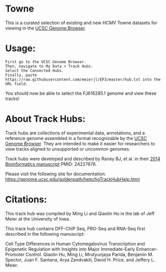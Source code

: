 # Towne

This is a curated selection of existing and new HCMV Towne datasets for viewing in the [UCSC Genome Browser](http://www.genome.ucsc.edu/).

# Usage:

    First go to the UCSC Genome Browser.
    Then, navigate to My Data > Track Hubs.
    Select the Connected Hubs.
    Finally, paste https://raw.githubusercontent.com/meierjl/EP3/master/hub.txt into the URL field.

You should now be able to select the FJ616285.1 genome and view these tracks!

# About Track Hubs:

Track hubs are collections of experimental data, annotations, and a reference genome assembled in a format recognizable by the [UCSC Genome Browser](http://www.genome.ucsc.edu/). They are intended to make it easier for researchers to view tracks aligned to unsupported or uncommon genomes.

Track hubs were developed and described by Raney BJ, et al. in their [2014 Bioinformatics manuscript](https://academic.oup.com/bioinformatics/article/30/7/1003/232409) PMID: 24227676.

Please visit the following site for documentation: https://genome.ucsc.edu/goldenpath/help/hgTrackHubHelp.html

# Citations:

This track hub was compiled by Ming Li and Qiaolin Hu in the lab of Jeff Meier at the University of Iowa.

This track hub contains DFF-ChIP Seq, PRO-Seq and RNA-Seq first described in the following manuscript:

Cell Type Differences in Human Cytomegalovirus Transcription and Epigenetic Regulation with Insights into Major Immediate-Early Enhancer-Promoter Control. Qiaolin Hu, Ming Li, Mrutyunjaya Parida, Benjamin M. Spector, Juan F. Santana, Arya Zandvakili, David H. Price, and Jeffery L. Meier.
